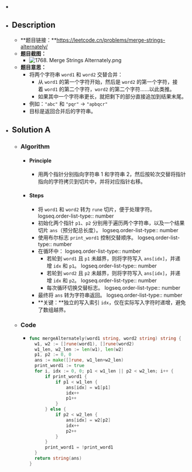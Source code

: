 -
- ## Description
	- **题目链接：**https://leetcode.cn/problems/merge-strings-alternately/
	- **题目截图：**
		- ![1768. Merge Strings Alternately.png](../assets/1768._Merge_Strings_Alternately_1761499264905_0.png)
	- **题目意思：**
		- 将两个字符串 `word1` 和 `word2` 交替合并：
			- 从 `word1` 的第一个字符开始，然后是 `word2` 的第一个字符，接着 `word1` 的第二个字符，`word2` 的第二个字符……以此类推。
			- 如果其中一个字符串更长，就把剩下的部分直接追加到结果末尾。
		- 例如：`"abc"` 和 `"pqr"` → `"apbqcr"`
		- 目标是返回合并后的字符串。
- ## Solution A
	- ### Algorithm
		- #### Principle
			- 用两个指针分别指向字符串 1 和字符串 2，然后按轮次交替将指针指向的字符拷贝到切片中，并将对应指针右移。
		- #### Steps
			- 将 `word1` 和 `word2` 转为 `rune` 切片，便于处理字符。
			  logseq.order-list-type:: number
			- 初始化两个指针 `p1`、`p2` 分别用于遍历两个字符串，以及一个结果切片 `ans`（预分配总长度）。
			  logseq.order-list-type:: number
			- 使用布尔标志 `print_word1` 控制交替顺序。
			  logseq.order-list-type:: number
			- 在循环中：
			  logseq.order-list-type:: number
				- 若轮到 `word1` 且 `p1` 未越界，则将字符写入 `ans[idx]`，并递增 `idx` 和 `p1`。
				  logseq.order-list-type:: number
				- 若轮到 `word2` 且 `p2` 未越界，则将字符写入 `ans[idx]`，并递增 `idx` 和 `p2`。
				  logseq.order-list-type:: number
				- 每次循环切换交替标志。
				  logseq.order-list-type:: number
			- 最终将 `ans` 转为字符串返回。
			  logseq.order-list-type:: number
			- **关键：**独立的写入索引 `idx`，仅在实际写入字符时递增，避免了数组越界。
	- ### Code
		- ```go
		  func mergeAlternately(word1 string, word2 string) string {
		  	w1, w2 := []rune(word1), []rune(word2)
		  	w1_len, w2_len := len(w1), len(w2)
		  	p1, p2 := 0, 0
		  	ans := make([]rune, w1_len+w2_len)
		  	print_word1 := true
		  	for i, idx := 0, 0; p1 < w1_len || p2 < w2_len; i++ {
		  		if print_word1 {
		  			if p1 < w1_len {
		  				ans[idx] = w1[p1]
		  				idx++
		  				p1++
		  			}
		  		} else {
		  			if p2 < w2_len {
		  				ans[idx] = w2[p2]
		  				idx++
		  				p2++
		  			}
		  		}
		  		print_word1 = !print_word1
		  	}
		  	return string(ans)
		  }
		  ```